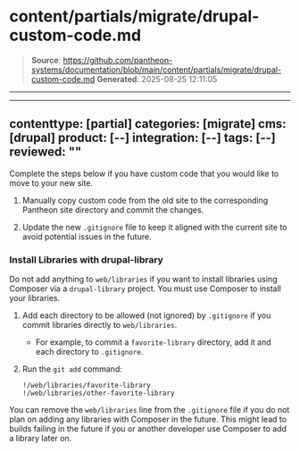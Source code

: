 # content/partials/migrate/drupal-custom-code.md

> **Source**: https://github.com/pantheon-systems/documentation/blob/main/content/partials/migrate/drupal-custom-code.md
> **Generated**: 2025-08-25 12:11:05

---

---
contenttype: [partial]
categories: [migrate]
cms: [drupal]
product: [--]
integration: [--]
tags: [--]
reviewed: ""
---

Complete the steps below if you have custom code that you would like to move to your new site.

1. Manually copy custom code from the old site to the corresponding Pantheon site directory and commit the changes.

1. Update the new `.gitignore` file to keep it aligned with the current site to avoid potential issues in the future.

### Install Libraries with drupal-library

Do not add anything to `web/libraries` if you want to install libraries using Composer via a `drupal-library` project. You must use Composer to install your libraries.

1. Add each directory to be allowed (not ignored) by `.gitignore` if you commit libraries directly to `web/libraries`.

    - For example, to commit a `favorite-library` directory, add it and each directory to `.gitignore`.

1. Run the  `git add` command:

    ```none:title=.gitignore
    !/web/libraries/favorite-library
    !/web/libraries/other-favorite-library
    ```

You can remove the `web/libraries` line from the `.gitignore` file if you do not plan on adding any libraries with Composer in the future. This might lead to builds failing in the future if you or another developer use Composer to add a library later on.
